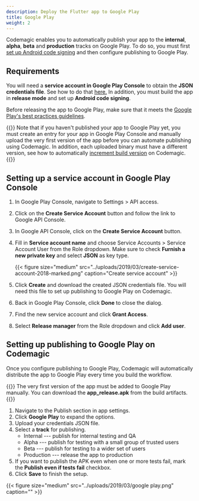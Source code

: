 ```yaml
---
description: Deploy the Flutter app to Google Play
title: Google Play
weight: 2
---
```


Codemagic enables you to automatically publish your app to the **internal**, **alpha**, **beta** and **production** tracks on Google Play. To do so, you must first [set up Android code signing](https://docs.codemagic.io/code-signing/android-code-signing/ 'Android code signing') and then configure publishing to Google Play.

## Requirements

You will need a **service account in Google Play Console** to obtain the **JSON credentials file**. See how to do that [here.](#setting-up-a-service-account-in-google-play-console) In addition, you must build the app in **release mode** and set up **Android code signing**.

Before releasing the app to Google Play, make sure that it meets the [Google Play's best practices guidelines](https://developer.android.com/distribute/best-practices/launch/).

{{<notebox>}} Note that if you haven't published your app to Google Play yet, you must create an entry for your app in Google Play Console and manually upload the very first version of the app before you can automate publishing using Codemagic. In addition, each uploaded binary must have a different version, see how to automatically [increment build version](https://docs.codemagic.io/building/build-versioning/ 'Build versioning') on Codemagic. {{</notebox>}}

## Setting up a service account in Google Play Console

1. In Google Play Console, navigate to Settings > API access.
2. Click on the **Create Service Account** button and follow the link to Google API Console.
3. In Google API Console, click on the **Create Service Account** button.
4. Fill in **Service account name** and choose Service Accounts > Service Account User from the Role dropdown. Make sure to check **Furnish a new private key** and select **JSON** as key type.
   
   {{< figure size="medium" src="../uploads/2019/03/create-service-account-2018-marked.png" caption="Create service account" >}}
   
5. Click **Create** and download the created JSON credentials file. You will need this file to set up publishing to Google Play on Codemagic.
6. Back in Google Play Console, click **Done** to close the dialog.
7. Find the new service account and click **Grant Access**.
8. Select **Release manager** from the Role dropdown and click **Add user**.

## Setting up publishing to Google Play on Codemagic

Once you configure publishing to Google Play, Codemagic will automatically distribute the app to Google Play every time you build the workflow.

{{<notebox>}}
The very first version of the app must be added to Google Play manually. You can download the **app_release.apk** from the build artifacts.
{{</notebox>}}

1. Navigate to the Publish section in app settings.
2. Click **Google Play** to expand the options.
3. Upload your credentials JSON file.
4. Select a **track** for publishing.
   - Internal --- publish for internal testing and QA
   - Alpha --- publish for testing with a small group of trusted users
   - Beta --- publish for testing to a wider set of users
   - Production --- release the app to production
5. If you want to publish the APK even when one or more tests fail, mark the **Publish even if tests fail** checkbox.
6. Click **Save** to finish the setup.

{{< figure size="medium" src="../uploads/2019/03/google play.png" caption="" >}}
